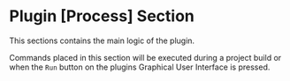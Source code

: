 # Plugin [Process] Section

This sections contains the main logic of the plugin.

Commands placed in this section will be executed during a project build or when the `Run` button on the plugins Graphical User Interface is pressed.